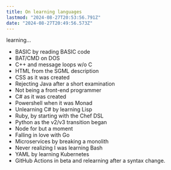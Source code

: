 ```yaml
---
title: On learning languages
lastmod: "2024-08-27T20:53:56.791Z"
date: "2024-08-27T20:49:56.573Z"
---
```


learning…

- BASIC by reading BASIC code
- BAT/CMD on DOS
- C++ and message loops w/o C
- HTML from the SGML description
- CSS as it was created
- Rejecting Java after a short examination
- Not being a front-end programmer
- C# as it was created
- Powershell when it was Monad
- Unlearning C# by learning Lisp
- Ruby, by starting with the Chef DSL
- Python as the v2/v3 transition began
- Node for but a moment
- Falling in love with Go
- Microservices by breaking a monolith
- Never realizing I was learning Bash
- YAML by learning Kubernetes
- GitHub Actions in beta and relearning after a syntax change.
